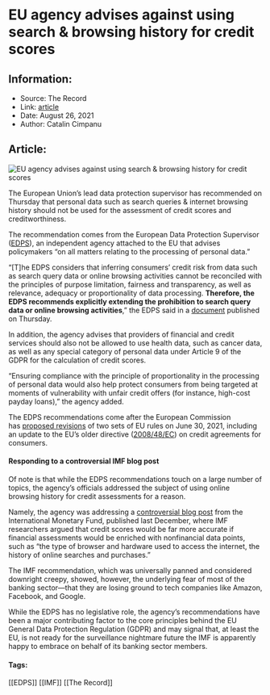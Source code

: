 # EU agency advises against using search & browsing history for credit scores
### 

## Information:
+ Source: The Record
+ Link: [article](https://therecord.media/eu-agency-advises-against-using-search-browsing-history-for-credit-scores/)
+ Date: August 26, 2021
+ Author: Catalin Cimpanu


## Article:
![EU agency advises against using search & browsing history for credit scores](https://therecord.media/wp-content/uploads/2021/08/credit-loan.jpg)

The European Union’s lead data protection supervisor has recommended on Thursday that personal data such as search queries & internet browsing history should not be used for the assessment of credit scores and creditworthiness.


The recommendation comes from the European Data Protection Supervisor ([EDPS](https://edps.europa.eu/about-edps_en)), an independent agency attached to the EU that advises policymakers “on all matters relating to the processing of personal data.”


“[T]he EDPS considers that inferring consumers’ credit risk from data such as search query data or online browsing activities cannot be reconciled with the principles of purpose limitation, fairness and transparency, as well as relevance, adequacy or proportionality of data processing. **Therefore, the EDPS recommends explicitly extending the prohibition to search query data or online browsing activities**,” the EDPS said in a [document](https://www.documentcloud.org/documents/21049932-edps-consumer-credit-final-opinion) published on Thursday.


In addition, the agency advises that providers of financial and credit services should also not be allowed to use health data, such as cancer data, as well as any special category of personal data under Article 9 of the GDPR for the calculation of credit scores.


“Ensuring compliance with the principle of proportionality in the processing of personal data would also help protect consumers from being targeted at moments of vulnerability with unfair credit offers (for instance, high-cost payday loans),” the agency added.


The EDPS recommendations come after the European Commission has [proposed revisions](https://ec.europa.eu/commission/presscorner/detail/en/ip_21_3242) of two sets of EU rules on June 30, 2021, including an update to the EU’s older directive ([2008/48/EC](https://eur-lex.europa.eu/legal-content/en/TXT/?uri=CELEX:32008L0048)) on credit agreements for consumers.


#### Responding to a controversial IMF blog post


Of note is that while the EDPS recommendations touch on a large number of topics, the agency’s officials addressed the subject of using online browsing history for credit assessments for a reason.


Namely, the agency was addressing a [controversial blog post](https://blogs.imf.org/2020/12/17/what-is-really-new-in-fintech/) from the International Monetary Fund, published last December, where IMF researchers argued that credit scores would be far more accurate if financial assessments would be enriched with nonfinancial data points, such as “the type of browser and hardware used to access the internet, the history of online searches and purchases.”


The IMF recommendation, which was universally panned and considered downright creepy, showed, however, the underlying fear of most of the banking sector—that they are losing ground to tech companies like Amazon, Facebook, and Google.


While the EDPS has no legislative role, the agency’s recommendations have been a major contributing factor to the core principles behind the EU General Data Protection Regulation (GDPR) and may signal that, at least the EU, is not ready for the surveillance nightmare future the IMF is apparently happy to embrace on behalf of its banking sector members.





#### Tags:
[[EDPS]] [[IMF]] [[The Record]]

